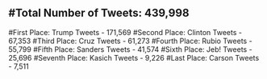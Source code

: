 #Total Number of Tweets: 439,998 
---
#First Place: Trump Tweets - 171,569
#Second Place: Clinton Tweets - 67,353
#Third Place: Cruz Tweets - 61,273
#Fourth Place: Rubio Tweets - 55,799
#Fifth Place: Sanders Tweets - 41,574
#Sixth Place: Jeb! Tweets - 25,696
#Seventh Place: Kasich Tweets - 9,226
#Last Place: Carson Tweets - 7,511
